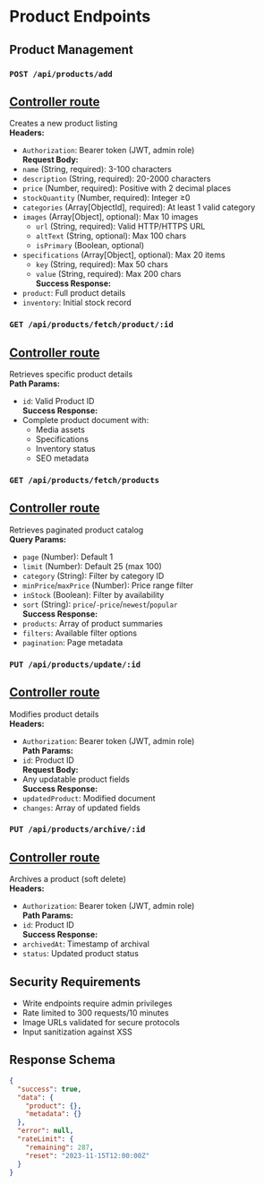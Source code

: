 # Product Endpoints

## Product Management

### `POST /api/products/add`
## [Controller route](controllers/controller/createProduct.md)
Creates a new product listing  
**Headers:**
- `Authorization`: Bearer token (JWT, admin role)  
**Request Body:**
- `name` (String, required): 3-100 characters
- `description` (String, required): 20-2000 characters
- `price` (Number, required): Positive with 2 decimal places
- `stockQuantity` (Number, required): Integer ≥0
- `categories` (Array[ObjectId], required): At least 1 valid category
- `images` (Array[Object], optional): Max 10 images
  - `url` (String, required): Valid HTTP/HTTPS URL
  - `altText` (String, optional): Max 100 chars
  - `isPrimary` (Boolean, optional)
- `specifications` (Array[Object], optional): Max 20 items
  - `key` (String, required): Max 50 chars
  - `value` (String, required): Max 200 chars  
**Success Response:**
- `product`: Full product details
- `inventory`: Initial stock record

### `GET /api/products/fetch/product/:id`
## [Controller route](controllers/controller/getProduct.md)
Retrieves specific product details  
**Path Params:**
- `id`: Valid Product ID  
**Success Response:**
- Complete product document with:
  - Media assets
  - Specifications
  - Inventory status
  - SEO metadata

### `GET /api/products/fetch/products`
## [Controller route](controllers/controller/getProducts.md)
Retrieves paginated product catalog  
**Query Params:**
- `page` (Number): Default 1
- `limit` (Number): Default 25 (max 100)
- `category` (String): Filter by category ID
- `minPrice`/`maxPrice` (Number): Price range filter
- `inStock` (Boolean): Filter by availability
- `sort` (String): `price`/`-price`/`newest`/`popular`  
**Success Response:**
- `products`: Array of product summaries
- `filters`: Available filter options
- `pagination`: Page metadata

### `PUT /api/products/update/:id`
## [Controller route](controllers/controller/updateProduct.md)
Modifies product details  
**Headers:**
- `Authorization`: Bearer token (JWT, admin role)  
**Path Params:**
- `id`: Product ID  
**Request Body:**
- Any updatable product fields  
**Success Response:**
- `updatedProduct`: Modified document
- `changes`: Array of updated fields

### `PUT /api/products/archive/:id`
## [Controller route](controllers/controller/archiveProduct.md)
Archives a product (soft delete)  
**Headers:**
- `Authorization`: Bearer token (JWT, admin role)  
**Path Params:**
- `id`: Product ID  
**Success Response:**
- `archivedAt`: Timestamp of archival
- `status`: Updated product status

## Security Requirements
- Write endpoints require admin privileges
- Rate limited to 300 requests/10 minutes
- Image URLs validated for secure protocols
- Input sanitization against XSS

## Response Schema
```json
{
  "success": true,
  "data": {
    "product": {},
    "metadata": {}
  },
  "error": null,
  "rateLimit": {
    "remaining": 287,
    "reset": "2023-11-15T12:00:00Z"
  }
}